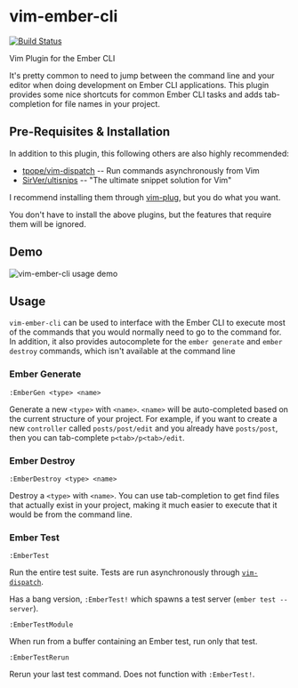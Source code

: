 # vim-ember-cli

[![Build Status](https://travis-ci.org/alexlafroscia/vim-ember-cli.svg)](https://travis-ci.org/alexlafroscia/vim-ember-cli)

Vim Plugin for the Ember CLI

It's pretty common to need to jump between the command line and your editor when doing development on Ember CLI applications.  This plugin provides some nice shortcuts for common Ember CLI tasks and adds tab-completion for file names in your project.

## Pre-Requisites & Installation

In addition to this plugin, this following others are also highly recommended:

- [tpope/vim-dispatch](https://github.com/tpope/vim-dispatch) -- Run commands asynchronously from Vim
- [SirVer/ultisnips](https://github.com/SirVer/ultisnips) -- "The ultimate snippet solution for Vim"

I recommend installing them through [vim-plug](https://github.com/junegunn/vim-plug), but you do what you want.

You don't have to install the above plugins, but the features that require them will be ignored.

## Demo

![vim-ember-cli usage demo](http://zippy.gfycat.com/DecentWellinformedEsok.gif)

## Usage

`vim-ember-cli` can be used to interface with the Ember CLI to execute most of the commands that you would normally need to go to the command for.  In addition, it also provides autocomplete for the `ember generate` and `ember destroy` commands, which isn't available at the command line

### Ember Generate

```
:EmberGen <type> <name>
```

Generate a new `<type>` with `<name>`.  `<name>` will be auto-completed based on the current structure of your project.  For example, if you want to create a new `controller` called `posts/post/edit` and you already have `posts/post`, then you can tab-complete `p<tab>/p<tab>/edit`.

### Ember Destroy

```
:EmberDestroy <type> <name>
```

Destroy a `<type>` with `<name>`.  You can use tab-completion to get find files that actually exist in your project, making it much easier to execute that it would be from the command line.

### Ember Test

```
:EmberTest
```

Run the entire test suite.  Tests are run asynchronously through [`vim-dispatch`](https://github.com/tpope/vim-dispatch).

Has a bang version, `:EmberTest!` which spawns a test server (`ember test
--server`).

```
:EmberTestModule
```

When run from a buffer containing an Ember test, run only that test.

```
:EmberTestRerun
```

Rerun your last test command.  Does not function with `:EmberTest!`.

